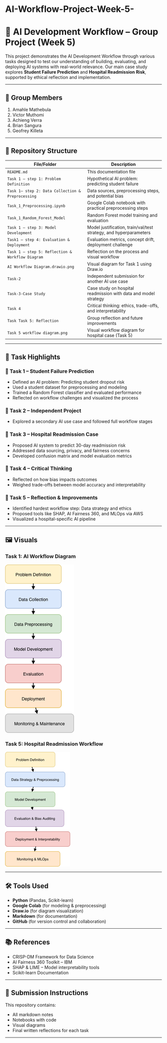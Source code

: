 # AI-Workflow-Project-Week-5-
# 🧠 AI Development Workflow – Group Project (Week 5)

This project demonstrates the AI Development Workflow through various tasks designed to test our understanding of building, evaluating, and deploying AI systems with real-world relevance. Our main case study explores **Student Failure Prediction** and **Hospital Readmission Risk**, supported by ethical reflection and implementation.

---

## 👥 Group Members

1. Amahle Mathebula  
2. Victor Muthomi  
3. Achieng Verra  
4. Brian Sangura  
5. Geofrey Killeta

---

## 📁 Repository Structure

| File/Folder | Description |
|-------------|-------------|
| `README.md` | This documentation file |
| `Task 1 – step 1: Problem Definition` | Hypothetical AI problem: predicting student failure |
| `Task 1– step 2: Data Collection & Preprocessing` | Data sources, preprocessing steps, and potential bias |
| `Task_1_Preprocessing.ipynb` | Google Colab notebook with practical preprocessing steps |
| `Task_1_Random_Forest_Model` | Random Forest model training and evaluation |
| `Task 1 – step 3: Model Development` | Model justification, train/val/test strategy, and hyperparameters |
| `Task1 – step 4: Evaluation & Deployment` | Evaluation metrics, concept drift, deployment challenge |
| `Task 1 – step 5: Reflection & Workflow Diagram` | Reflection on the process and visual workflow |
| `AI Workflow Diagram.drawio.png` | Visual diagram for Task 1 using Draw.io |
| `Task-2` | Independent submission for another AI use case |
| `Task-3-Case Study` | Case study on hospital readmission with data and model strategy |
| `Task 4` | Critical thinking: ethics, trade-offs, and interpretability |
| `Task Task 5: Reflection` | Group reflection and future improvements |
| `Task 5 workflow diagram.png` | Visual workflow diagram for hospital case (Task 5) |

---

## 📌 Task Highlights

### 🔷 Task 1 – Student Failure Prediction
- Defined an AI problem: Predicting student dropout risk
- Used a student dataset for preprocessing and modeling
- Trained a Random Forest classifier and evaluated performance
- Reflected on workflow challenges and visualized the process

### 🔶 Task 2 – Independent Project
- Explored a secondary AI use case and followed full workflow stages

### 🔷 Task 3 – Hospital Readmission Case
- Proposed AI system to predict 30-day readmission risk
- Addressed data sourcing, privacy, and fairness concerns
- Developed confusion matrix and model evaluation metrics

### 🔶 Task 4 – Critical Thinking
- Reflected on how bias impacts outcomes
- Weighed trade-offs between model accuracy and interpretability

### 🔷 Task 5 – Reflection & Improvements
- Identified hardest workflow step: Data strategy and ethics
- Proposed tools like SHAP, AI Fairness 360, and MLOps via AWS
- Visualized a hospital-specific AI pipeline

---

## 🖼 Visuals

### Task 1: AI Workflow Diagram  
![Task 1 Diagram](AI%20Workflow%20Diagram.drawio.png)

### Task 5: Hospital Readmission Workflow  
![Task 5 Diagram](Task%205%20workflow%20diagram.png)

---

## 🛠 Tools Used

- **Python** (Pandas, Scikit-learn)
- **Google Colab** (for modeling & preprocessing)
- **Draw.io** (for diagram visualization)
- **Markdown** (for documentation)
- **GitHub** (for version control and collaboration)

---

## 📚 References

- CRISP-DM Framework for Data Science
- AI Fairness 360 Toolkit – IBM
- SHAP & LIME – Model interpretability tools
- Scikit-learn Documentation

---

## 🚀 Submission Instructions

This repository contains:
- All markdown notes
- Notebooks with code
- Visual diagrams
- Final written reflections for each task



---
